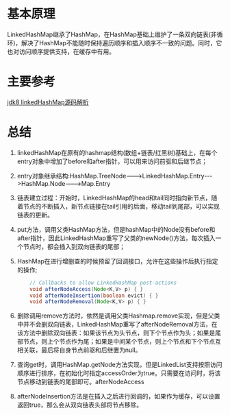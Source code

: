 # 基本原理
LinkedHashMap继承了HashMap，在HashMap基础上维护了一条双向链表(非循环)，解决了HashMap不能随时保持遍历顺序和插入顺序不一致的问题。同时，它也对访问顺序提供支持，在缓存中有用。
# 主要参考
[jdk8 linkedHashMap源码解析](https://segmentfault.com/a/1190000012964859)
# 总结
1. linkedHashMap在原有的hashmap结构(数组+链表/红黑树)基础上，在每个entry对象中增加了before和after指针，可以用来访问前驱和后继节点；
2. entry对象继承结构:HashMap.TreeNode--->LinkedHashMap.Entry--->HashMap.Node--->Map.Entry
3. 链表建立过程：开始时，LinkedHashMap的head和tail同时指向新节点，随着节点的不断插入，新节点链接在tail引用的后面，移动tail到尾部，可以实现链表的更新。
4. put方法，调用父类HashMap方法，但是hashMap中的Node没有before和after指针，因此LinkedHashMap重写了父类的newNode()方法，每次插入一个节点时，都会插入到双向链表的尾部；
5. HashMap在进行增删查的时候预留了回调接口，允许在这些操作后执行指定的操作;

    ```java
        // Callbacks to allow LinkedHashMap post-actions
        void afterNodeAccess(Node<K,V> p) { }
        void afterNodeInsertion(boolean evict) { }
        void afterNodeRemoval(Node<K,V> p) { }
    ```
6. 删除调用remove方法时，依然是调用父类Hashmap.remove实现，但是父类中并不会删双向链表，LinkedHashMap重写了afterNodeRemoval方法，在该方法中删除双向链表：如果该节点为头节点，则下个节点作为头；如果是尾部节点，则上个节点作为尾；如果是中间某个节点，则上个节点和下个节点互相关联，最后将自身节点前驱和后继置为null。
7. 查询get时，调用HashMap.getNode方法实现，但是LinkedList支持按照访问顺序进行排序，在初始化时指定accessOrder为true。只需要在访问时，将该节点移动到链表的尾部即可。afterNodeAccess
8. afterNodeInsertion方法是在插入之后进行回调的，如果作为缓存，可以设置返回true，那么会从双向链表头部将节点移除。


